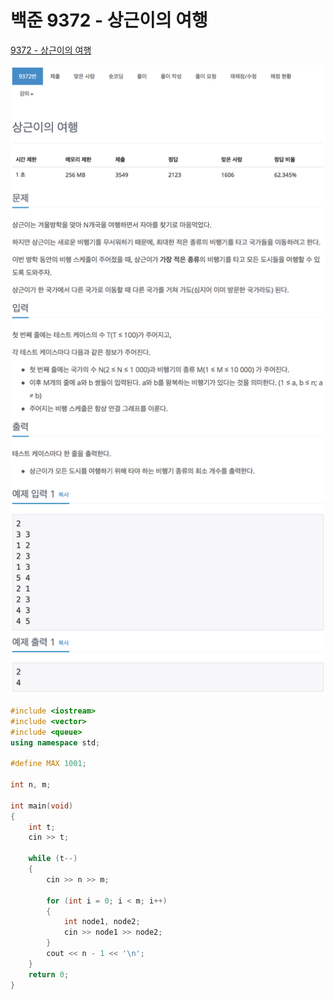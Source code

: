 # 백준 9372 - 상근이의 여행

[9372 - 상근이의 여행](https://www.acmicpc.net/problem/9372)

![](9372m.png)

```cpp
#include <iostream>
#include <vector>
#include <queue>
using namespace std;

#define MAX 1001;

int n, m;

int main(void)
{
    int t;
    cin >> t;

    while (t--)
    {
        cin >> n >> m;

        for (int i = 0; i < m; i++)
        {
            int node1, node2;
            cin >> node1 >> node2;
        }
        cout << n - 1 << '\n';
    }
    return 0;
}
```

